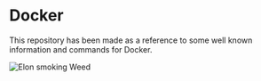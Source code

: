 # Docker

This repository has been made as a reference to some well known information and commands for Docker.  
  

![Elon smoking Weed](https://i.vgy.me/9aWbMw.png)